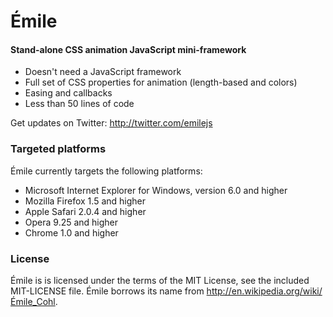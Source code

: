 Émile
=====

#### Stand-alone CSS animation JavaScript mini-framework ####

* Doesn't need a JavaScript framework
* Full set of CSS properties for animation (length-based and colors)
* Easing and callbacks
* Less than 50 lines of code

Get updates on Twitter: <http://twitter.com/emilejs>

### Targeted platforms ###

Émile currently targets the following platforms:

* Microsoft Internet Explorer for Windows, version 6.0 and higher
* Mozilla Firefox 1.5 and higher
* Apple Safari 2.0.4 and higher
* Opera 9.25 and higher
* Chrome 1.0 and higher

### License ###

Émile is is licensed under the terms of the MIT License, see the included MIT-LICENSE file.
Émile borrows its name from <http://en.wikipedia.org/wiki/Émile_Cohl>.